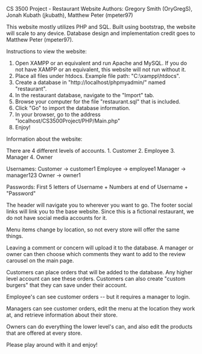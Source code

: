CS 3500 Project - Restaurant Website
Authors: Gregory Smith (OryGregS), Jonah Kubath (jkubath), Matthew Peter
(mpeter97)

This website mostly utilizes PHP and SQL. Built using bootstrap, the website will scale to any device. Database design and implementation credit goes to Matthew Peter (mpeter97).

Instructions to view the website:

  1) Open XAMPP or an equivalent and run Apache and MySQL. If you do not
     have XAMPP or an equivalent, this website will not run without it.
  2) Place all files under htdocs. Example file path: "C:\xampp\htdocs".
  3) Create a database in "http://localhost/phpmyadmin/" named "restaurant".
  4) In the restaurant database, navigate to the "Import" tab.
  5) Browse your computer for the file "restaurant.sql" that is
     included.
  6) Click "Go" to import the database information.
  7) In your browser, go to the address
     "localhost/CS3500Project/PHP/Main.php"
  8) Enjoy!

Information about the website:

  There are 4 different levels of accounts.
      1. Customer
      2. Employee
      3. Manager
      4. Owner

  Usernames:
      Customer -> customer1
      Employee -> employee1
      Manager  -> manager123
      Owner    -> owner1

  Passwords:
      First 5 letters of Username + Numbers at end of Username + "Password"

  The header will navigate you to wherever you want to go. The footer social links will link you to the base website. Since this is a fictional restaurant, we do not have social media accounts for it.

  Menu items change by location, so not every store will offer the same things.     

  Leaving a comment or concern will upload it to the database. A manager or owner can then choose which comments they want to add to the review carousel on the main page.

  Customers can place orders that will be added to the database. Any higher level account can see these orders. Customers can also create "custom burgers" that they can save under their account.

  Employee's can see customer orders -- but it requires a manager to login.

  Managers can see customer orders, edit the menu at the location they work at, and retrieve information about their store.

  Owners can do everything the lower level's can, and also edit the products that are offered at every store.


Please play around with it and enjoy!
